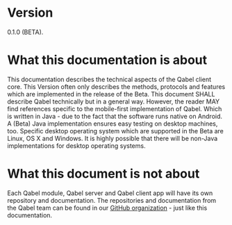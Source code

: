 # Version
0.1.0 (BETA).

# What this documentation is about
This documentation describes the technical aspects of the Qabel client core.
This Version often only describes the methods, protocols and features which are implemented in the release of the Beta.
This document SHALL describe Qabel technically but in a general way. However, the reader MAY find references specific to the mobile-first implementation of Qabel. Which is written in Java - due to the fact that the software runs native on Android. A (Beta) Java implementation ensures easy testing on desktop machines, too. Specific desktop operating system which are supported in the Beta are Linux, OS X and Windows. It is highly possible that there will be non-Java implementations for desktop operating systems.

# What this document is **not** about
Each Qabel module, Qabel server and Qabel client app will have its own repository and documentation. The repositories and documentation from the Qabel team can be found in our [GitHub organization](https://github.com/Qabel) - just like this documentation.